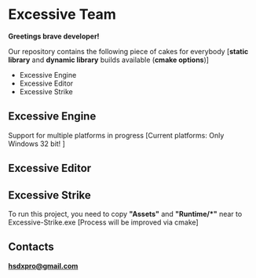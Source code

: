 Excessive Team
================

**Greetings brave developer!**

Our repository contains the following piece of cakes for everybody 
[**static library** and **dynamic library** builds available (**cmake options**)]
* Excessive Engine
* Excessive Editor
* Excessive Strike

Excessive Engine
----------------
Support for multiple platforms in progress [Current platforms: Only Windows 32 bit! ]

Excessive Editor
----------------

Excessive Strike
----------------
To run this project, you need to copy **"Assets"** and **"Runtime/*"** near to Excessive-Strike.exe  [Process will be improved via cmake]

Contacts
--------
**hsdxpro@gmail.com**

